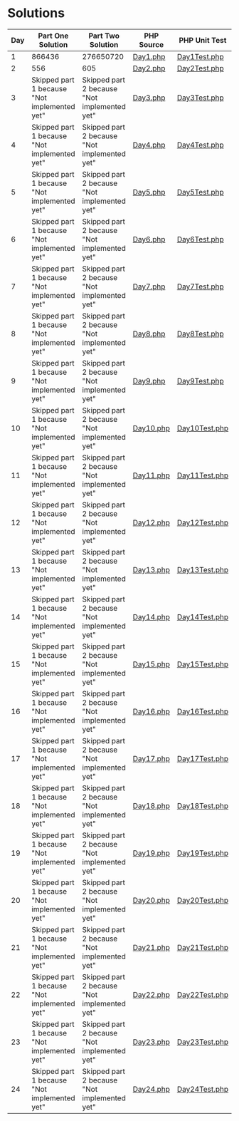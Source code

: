 # Solutions

| Day | Part One Solution | Part Two Solution | PHP Source | PHP Unit Test | Input |
|---|---|---|---|---|---|
| 1 | 866436| 276650720| [Day1.php](src/AdventOfCode2020/Solutions/Day1/Day1.php) | [Day1Test.php](tests/AdventOfCode2020/Solutions/Day1/Day1Test.php) | [input.txt](inputs/2020/day1/input.txt) |
| 2 | 556| 605| [Day2.php](src/AdventOfCode2020/Solutions/Day2/Day2.php) | [Day2Test.php](tests/AdventOfCode2020/Solutions/Day2/Day2Test.php) | [input.txt](inputs/2020/day2/input.txt) |
| 3 | Skipped part 1 because "Not implemented yet"| Skipped part 2 because "Not implemented yet"| [Day3.php](src/AdventOfCode2020/Solutions/Day3/Day3.php) | [Day3Test.php](tests/AdventOfCode2020/Solutions/Day3/Day3Test.php) | [input.txt](inputs/2020/day3/input.txt) |
| 4 | Skipped part 1 because "Not implemented yet"| Skipped part 2 because "Not implemented yet"| [Day4.php](src/AdventOfCode2020/Solutions/Day4/Day4.php) | [Day4Test.php](tests/AdventOfCode2020/Solutions/Day4/Day4Test.php) | [input.txt](inputs/2020/day4/input.txt) |
| 5 | Skipped part 1 because "Not implemented yet"| Skipped part 2 because "Not implemented yet"| [Day5.php](src/AdventOfCode2020/Solutions/Day5/Day5.php) | [Day5Test.php](tests/AdventOfCode2020/Solutions/Day5/Day5Test.php) | [input.txt](inputs/2020/day5/input.txt) |
| 6 | Skipped part 1 because "Not implemented yet"| Skipped part 2 because "Not implemented yet"| [Day6.php](src/AdventOfCode2020/Solutions/Day6/Day6.php) | [Day6Test.php](tests/AdventOfCode2020/Solutions/Day6/Day6Test.php) | [input.txt](inputs/2020/day6/input.txt) |
| 7 | Skipped part 1 because "Not implemented yet"| Skipped part 2 because "Not implemented yet"| [Day7.php](src/AdventOfCode2020/Solutions/Day7/Day7.php) | [Day7Test.php](tests/AdventOfCode2020/Solutions/Day7/Day7Test.php) | [input.txt](inputs/2020/day7/input.txt) |
| 8 | Skipped part 1 because "Not implemented yet"| Skipped part 2 because "Not implemented yet"| [Day8.php](src/AdventOfCode2020/Solutions/Day8/Day8.php) | [Day8Test.php](tests/AdventOfCode2020/Solutions/Day8/Day8Test.php) | [input.txt](inputs/2020/day8/input.txt) |
| 9 | Skipped part 1 because "Not implemented yet"| Skipped part 2 because "Not implemented yet"| [Day9.php](src/AdventOfCode2020/Solutions/Day9/Day9.php) | [Day9Test.php](tests/AdventOfCode2020/Solutions/Day9/Day9Test.php) | [input.txt](inputs/2020/day9/input.txt) |
| 10 | Skipped part 1 because "Not implemented yet"| Skipped part 2 because "Not implemented yet"| [Day10.php](src/AdventOfCode2020/Solutions/Day10/Day10.php) | [Day10Test.php](tests/AdventOfCode2020/Solutions/Day10/Day10Test.php) | [input.txt](inputs/2020/day10/input.txt) |
| 11 | Skipped part 1 because "Not implemented yet"| Skipped part 2 because "Not implemented yet"| [Day11.php](src/AdventOfCode2020/Solutions/Day11/Day11.php) | [Day11Test.php](tests/AdventOfCode2020/Solutions/Day11/Day11Test.php) | [input.txt](inputs/2020/day11/input.txt) |
| 12 | Skipped part 1 because "Not implemented yet"| Skipped part 2 because "Not implemented yet"| [Day12.php](src/AdventOfCode2020/Solutions/Day12/Day12.php) | [Day12Test.php](tests/AdventOfCode2020/Solutions/Day12/Day12Test.php) | [input.txt](inputs/2020/day12/input.txt) |
| 13 | Skipped part 1 because "Not implemented yet"| Skipped part 2 because "Not implemented yet"| [Day13.php](src/AdventOfCode2020/Solutions/Day13/Day13.php) | [Day13Test.php](tests/AdventOfCode2020/Solutions/Day13/Day13Test.php) | [input.txt](inputs/2020/day13/input.txt) |
| 14 | Skipped part 1 because "Not implemented yet"| Skipped part 2 because "Not implemented yet"| [Day14.php](src/AdventOfCode2020/Solutions/Day14/Day14.php) | [Day14Test.php](tests/AdventOfCode2020/Solutions/Day14/Day14Test.php) | [input.txt](inputs/2020/day14/input.txt) |
| 15 | Skipped part 1 because "Not implemented yet"| Skipped part 2 because "Not implemented yet"| [Day15.php](src/AdventOfCode2020/Solutions/Day15/Day15.php) | [Day15Test.php](tests/AdventOfCode2020/Solutions/Day15/Day15Test.php) | [input.txt](inputs/2020/day15/input.txt) |
| 16 | Skipped part 1 because "Not implemented yet"| Skipped part 2 because "Not implemented yet"| [Day16.php](src/AdventOfCode2020/Solutions/Day16/Day16.php) | [Day16Test.php](tests/AdventOfCode2020/Solutions/Day16/Day16Test.php) | [input.txt](inputs/2020/day16/input.txt) |
| 17 | Skipped part 1 because "Not implemented yet"| Skipped part 2 because "Not implemented yet"| [Day17.php](src/AdventOfCode2020/Solutions/Day17/Day17.php) | [Day17Test.php](tests/AdventOfCode2020/Solutions/Day17/Day17Test.php) | [input.txt](inputs/2020/day17/input.txt) |
| 18 | Skipped part 1 because "Not implemented yet"| Skipped part 2 because "Not implemented yet"| [Day18.php](src/AdventOfCode2020/Solutions/Day18/Day18.php) | [Day18Test.php](tests/AdventOfCode2020/Solutions/Day18/Day18Test.php) | [input.txt](inputs/2020/day18/input.txt) |
| 19 | Skipped part 1 because "Not implemented yet"| Skipped part 2 because "Not implemented yet"| [Day19.php](src/AdventOfCode2020/Solutions/Day19/Day19.php) | [Day19Test.php](tests/AdventOfCode2020/Solutions/Day19/Day19Test.php) | [input.txt](inputs/2020/day19/input.txt) |
| 20 | Skipped part 1 because "Not implemented yet"| Skipped part 2 because "Not implemented yet"| [Day20.php](src/AdventOfCode2020/Solutions/Day20/Day20.php) | [Day20Test.php](tests/AdventOfCode2020/Solutions/Day20/Day20Test.php) | [input.txt](inputs/2020/day20/input.txt) |
| 21 | Skipped part 1 because "Not implemented yet"| Skipped part 2 because "Not implemented yet"| [Day21.php](src/AdventOfCode2020/Solutions/Day21/Day21.php) | [Day21Test.php](tests/AdventOfCode2020/Solutions/Day21/Day21Test.php) | [input.txt](inputs/2020/day21/input.txt) |
| 22 | Skipped part 1 because "Not implemented yet"| Skipped part 2 because "Not implemented yet"| [Day22.php](src/AdventOfCode2020/Solutions/Day22/Day22.php) | [Day22Test.php](tests/AdventOfCode2020/Solutions/Day22/Day22Test.php) | [input.txt](inputs/2020/day22/input.txt) |
| 23 | Skipped part 1 because "Not implemented yet"| Skipped part 2 because "Not implemented yet"| [Day23.php](src/AdventOfCode2020/Solutions/Day23/Day23.php) | [Day23Test.php](tests/AdventOfCode2020/Solutions/Day23/Day23Test.php) | [input.txt](inputs/2020/day23/input.txt) |
| 24 | Skipped part 1 because "Not implemented yet"| Skipped part 2 because "Not implemented yet"| [Day24.php](src/AdventOfCode2020/Solutions/Day24/Day24.php) | [Day24Test.php](tests/AdventOfCode2020/Solutions/Day24/Day24Test.php) | [input.txt](inputs/2020/day24/input.txt) |
